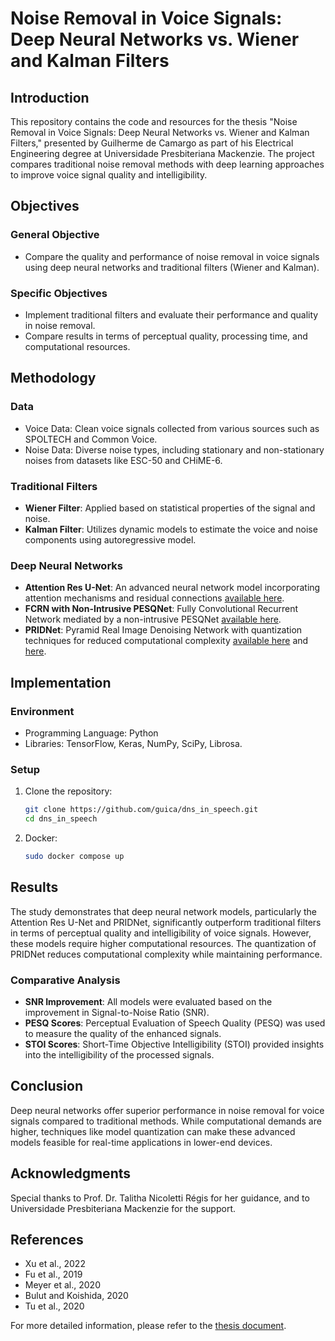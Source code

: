 # Noise Removal in Voice Signals: Deep Neural Networks vs. Wiener and Kalman Filters

## Introduction
This repository contains the code and resources for the thesis "Noise Removal in Voice Signals: Deep Neural Networks vs. Wiener and Kalman Filters," presented by Guilherme de Camargo as part of his Electrical Engineering degree at Universidade Presbiteriana Mackenzie. The project compares traditional noise removal methods with deep learning approaches to improve voice signal quality and intelligibility.

## Objectives
### General Objective
- Compare the quality and performance of noise removal in voice signals using deep neural networks and traditional filters (Wiener and Kalman).

### Specific Objectives
- Implement traditional filters and evaluate their performance and quality in noise removal.
- Compare results in terms of perceptual quality, processing time, and computational resources.

## Methodology
### Data
- Voice Data: Clean voice signals collected from various sources such as SPOLTECH and Common Voice.
- Noise Data: Diverse noise types, including stationary and non-stationary noises from datasets like ESC-50 and CHiME-6.

### Traditional Filters
- **Wiener Filter**: Applied based on statistical properties of the signal and noise.
- **Kalman Filter**: Utilizes dynamic models to estimate the voice and noise components using autoregressive model.

### Deep Neural Networks
- **Attention Res U-Net**: An advanced neural network model incorporating attention mechanisms and residual connections [available here](https://ieeexplore.ieee.org/document/9902215).
- **FCRN with Non-Intrusive PESQNet**: Fully Convolutional Recurrent Network mediated by a non-intrusive PESQNet [available here](https://ieeexplore.ieee.org/document/9750869).
- **PRIDNet**: Pyramid Real Image Denoising Network with quantization techniques for reduced computational complexity [available here](https://arxiv.org/pdf/1908.00273.pdf) and [here](https://arxiv.org/pdf/1808.06474.pdf).

## Implementation
### Environment
- Programming Language: Python
- Libraries: TensorFlow, Keras, NumPy, SciPy, Librosa.

### Setup
1. Clone the repository:
    ```sh
    git clone https://github.com/guica/dns_in_speech.git
    cd dns_in_speech
    ```
2. Docker:
    ```sh
    sudo docker compose up
    ```
    
## Results
The study demonstrates that deep neural network models, particularly the Attention Res U-Net and PRIDNet, significantly outperform traditional filters in terms of perceptual quality and intelligibility of voice signals. However, these models require higher computational resources. The quantization of PRIDNet reduces computational complexity while maintaining  performance.

### Comparative Analysis
- **SNR Improvement**: All models were evaluated based on the improvement in Signal-to-Noise Ratio (SNR).
- **PESQ Scores**: Perceptual Evaluation of Speech Quality (PESQ) was used to measure the quality of the enhanced signals.
- **STOI Scores**: Short-Time Objective Intelligibility (STOI) provided insights into the intelligibility of the processed signals.

## Conclusion
Deep neural networks offer superior performance in noise removal for voice signals compared to traditional methods. While computational demands are higher, techniques like model quantization can make these advanced models feasible for real-time applications in lower-end devices.

## Acknowledgments
Special thanks to Prof. Dr. Talitha Nicoletti Régis for her guidance, and to Universidade Presbiteriana Mackenzie for the support.

## References
- Xu et al., 2022
- Fu et al., 2019
- Meyer et al., 2020
- Bulut and Koishida, 2020
- Tu et al., 2020

For more detailed information, please refer to the [thesis document](https://drive.google.com/file/d/1Rip2yPE2Kr3QKVoIGdPtJprGVsr7Xggv/view?usp=sharing).
